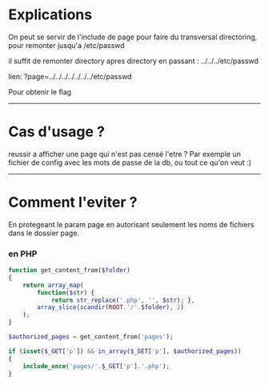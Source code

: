 # Explications

On peut se servir de l'include de page pour faire du transversal directoring, pour remonter jusqu'a /etc/passwd

il suffit de remonter directory apres directory en passant : ../../../etc/passwd

lien: ?page=../../../../../../../etc/passwd

Pour obtenir le flag

----

# Cas d'usage ?

reussir a afficher une page qui n'est pas censé l'etre ?
Par exemple un fichier de config avec les mots de passe de la db, ou tout ce qu'on veut :)

----

# Comment l'eviter ?

En protegeant le param page en autorisant seulement les noms de fichiers dans le dossier page.

### en PHP

```php
function get_content_from($folder)
{
	return array_map( 
		function($str) { 
			return str_replace('.php', '', $str); },
		array_slice(scandir(ROOT.'/'.$folder), 2)
	);
}

$authorized_pages = get_content_from('pages');

if (isset($_GET['p']) && in_array($_GET['p'], $authorized_pages))
{
	include_once('pages/'.$_GET['p'].'.php');
}
```